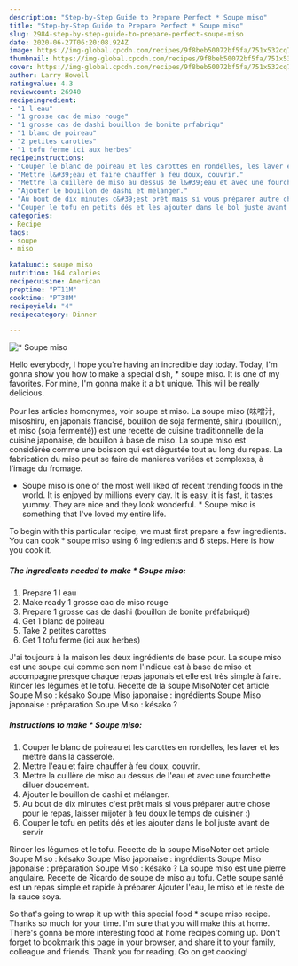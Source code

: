 ```yaml
---
description: "Step-by-Step Guide to Prepare Perfect * Soupe miso"
title: "Step-by-Step Guide to Prepare Perfect * Soupe miso"
slug: 2984-step-by-step-guide-to-prepare-perfect-soupe-miso
date: 2020-06-27T06:20:08.924Z
image: https://img-global.cpcdn.com/recipes/9f8beb50072bf5fa/751x532cq70/soupe-miso-photo-principale-de-la-recette.jpg
thumbnail: https://img-global.cpcdn.com/recipes/9f8beb50072bf5fa/751x532cq70/soupe-miso-photo-principale-de-la-recette.jpg
cover: https://img-global.cpcdn.com/recipes/9f8beb50072bf5fa/751x532cq70/soupe-miso-photo-principale-de-la-recette.jpg
author: Larry Howell
ratingvalue: 4.3
reviewcount: 26940
recipeingredient:
- "1 l eau"
- "1 grosse cac de miso rouge"
- "1 grosse cas de dashi bouillon de bonite prfabriqu"
- "1 blanc de poireau"
- "2 petites carottes"
- "1 tofu ferme ici aux herbes"
recipeinstructions:
- "Couper le blanc de poireau et les carottes en rondelles, les laver et les mettre dans la casserole."
- "Mettre l&#39;eau et faire chauffer à feu doux, couvrir."
- "Mettre la cuillère de miso au dessus de l&#39;eau et avec une fourchette diluer doucement."
- "Ajouter le bouillon de dashi et mélanger."
- "Au bout de dix minutes c&#39;est prêt mais si vous préparer autre chose pour le repas, laisser mijoter à feu doux le temps de cuisiner :)"
- "Couper le tofu en petits dés et les ajouter dans le bol juste avant de servir"
categories:
- Recipe
tags:
- soupe
- miso

katakunci: soupe miso 
nutrition: 164 calories
recipecuisine: American
preptime: "PT11M"
cooktime: "PT38M"
recipeyield: "4"
recipecategory: Dinner

---
```



![* Soupe miso](https://img-global.cpcdn.com/recipes/9f8beb50072bf5fa/751x532cq70/soupe-miso-photo-principale-de-la-recette.jpg)

Hello everybody, I hope you're having an incredible day today. Today, I'm gonna show you how to make a special dish, * soupe miso. It is one of my favorites. For mine, I'm gonna make it a bit unique. This will be really delicious.

Pour les articles homonymes, voir soupe et miso. La soupe miso (味噌汁, misoshiru, en japonais francisé, bouillon de soja fermenté, shiru (bouillon), et miso (soja fermenté)) est une recette de cuisine traditionnelle de la cuisine japonaise, de bouillon à base de miso. La soupe miso est considérée comme une boisson qui est dégustée tout au long du repas. La fabrication du miso peut se faire de manières variées et complexes, à l&#39;image du fromage.

* Soupe miso is one of the most well liked of recent trending foods in the world. It is enjoyed by millions every day. It is easy, it is fast, it tastes yummy. They are nice and they look wonderful. * Soupe miso is something that I've loved my entire life.


To begin with this particular recipe, we must first prepare a few ingredients. You can cook * soupe miso using 6 ingredients and 6 steps. Here is how you cook it.

<!--inarticleads1-->

##### The ingredients needed to make * Soupe miso:

1. Prepare 1 l eau
1. Make ready 1 grosse cac de miso rouge
1. Prepare 1 grosse cas de dashi (bouillon de bonite préfabriqué)
1. Get 1 blanc de poireau
1. Take 2 petites carottes
1. Get 1 tofu ferme (ici aux herbes)


J&#39;ai toujours à la maison les deux ingrédients de base pour. La soupe miso est une soupe qui comme son nom l&#39;indique est à base de miso et accompagne presque chaque repas japonais et elle est très simple à faire. Rincer les légumes et le tofu. Recette de la soupe MisoNoter cet article Soupe Miso : késako Soupe Miso japonaise : ingrédients Soupe Miso japonaise : préparation Soupe Miso : késako ? 

<!--inarticleads2-->

##### Instructions to make * Soupe miso:

1. Couper le blanc de poireau et les carottes en rondelles, les laver et les mettre dans la casserole.
1. Mettre l&#39;eau et faire chauffer à feu doux, couvrir.
1. Mettre la cuillère de miso au dessus de l&#39;eau et avec une fourchette diluer doucement.
1. Ajouter le bouillon de dashi et mélanger.
1. Au bout de dix minutes c&#39;est prêt mais si vous préparer autre chose pour le repas, laisser mijoter à feu doux le temps de cuisiner :)
1. Couper le tofu en petits dés et les ajouter dans le bol juste avant de servir


Rincer les légumes et le tofu. Recette de la soupe MisoNoter cet article Soupe Miso : késako Soupe Miso japonaise : ingrédients Soupe Miso japonaise : préparation Soupe Miso : késako ? La soupe miso est une pierre angulaire. Recette de Ricardo de soupe de miso au tofu. Cette soupe santé est un repas simple et rapide à préparer Ajouter l&#39;eau, le miso et le reste de la sauce soya. 

So that's going to wrap it up with this special food * soupe miso recipe. Thanks so much for your time. I'm sure that you will make this at home. There's gonna be more interesting food at home recipes coming up. Don't forget to bookmark this page in your browser, and share it to your family, colleague and friends. Thank you for reading. Go on get cooking!
